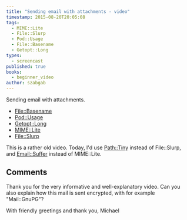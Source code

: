 ```yaml
---
title: "Sending email with attachments - video"
timestamp: 2015-08-20T20:05:08
tags:
  - MIME::Lite
  - File::Slurp
  - Pod::Usage
  - File::Basename
  - Getopt::Long
types:
  - screencast
published: true
books:
  - beginner_video
author: szabgab
---
```



Sending email with attachments.


<slidecast file="beginner-perl/send-email-with-attachments" youtube="QjHLbVbs6sY" />

* [File::Basename](https://metacpan.org/pod/File::Basename)
* [Pod::Usage](https://metacpan.org/pod/Pod::Usage)
* [Getopt::Long](https://metacpan.org/pod/Getopt::Long)
* [MIME::Lite](https://metacpan.org/pod/MIME::Lite)
* [File::Slurp](https://metacpan.org/pod/File::Slurp)

This is a rather old video. Today, I'd  use
[Path::Tiny](https://metacpan.org/pod/Path::Tiny) instead of File::Slurp,
and
[Email::Suffer](https://metacpan.org/pod/Email::Stuffer) instead of MIME::Lite.


## Comments

Thank you for the very informative and well-explanatory video. Can you also explain how this mail is sent encrypted, with for example "Mail::GnuPG"?

With friendly greetings and thank you,
Michael
